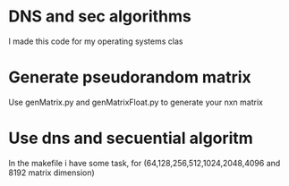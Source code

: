 # DNS and sec algorithms
I made this code for my operating systems clas

# Generate pseudorandom matrix
Use genMatrix.py and genMatrixFloat.py to generate your nxn matrix

# Use dns and secuential algoritm
In the makefile i have some task, for (64,128,256,512,1024,2048,4096 and 8192 matrix dimension)

